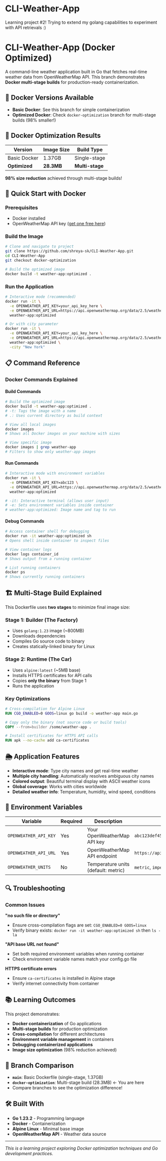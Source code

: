 # CLI-Weather-App
Learning project #2! Trying to extend my golang capabilities to experiment with API retrievals :)
# CLI-Weather-App (Docker Optimized)

A command-line weather application built in Go that fetches real-time weather data from OpenWeatherMap API. This branch demonstrates **Docker multi-stage builds** for production-ready containerization.

## 🐳 Docker Versions Available

- **Basic Docker**: See this branch for simple containerization
- **Optimized Docker**: Check `docker-optimization` branch for multi-stage builds (98% smaller!)

## 🐳 Docker Optimization Results

| Version | Image Size | Build Type |
|---------|------------|------------|
| Basic Docker | 1.37GB | Single-stage |
| **Optimized** | **28.3MB** | **Multi-stage** |

**98% size reduction** achieved through multi-stage builds!

## 🚀 Quick Start with Docker

### Prerequisites
- Docker installed
- OpenWeatherMap API key ([get one free here](https://openweathermap.org/api))

### Build the Image
```bash
# Clone and navigate to project
git clone https://github.com/shreya-sk/CLI-Weather-App.git
cd CLI-Weather-App
git checkout docker-optimization

# Build the optimized image
docker build -t weather-app:optimized .
```

### Run the Application
```bash
# Interactive mode (recommended)
docker run -it \
  -e OPENWEATHER_API_KEY=your_api_key_here \
  -e OPENWEATHER_API_URL=https://api.openweathermap.org/data/2.5/weather \
  weather-app:optimized

# Or with city parameter
docker run -it \
  -e OPENWEATHER_API_KEY=your_api_key_here \
  -e OPENWEATHER_API_URL=https://api.openweathermap.org/data/2.5/weather \
  weather-app:optimized \
  -city "New York"
```

## 📋 Command Reference

### Docker Commands Explained

#### Build Commands
```bash
# Build the optimized image
docker build -t weather-app:optimized .
# -t: Tags the image with a name
# .: Uses current directory as build context

# View all local images
docker images
# Shows all Docker images on your machine with sizes

# View specific image
docker images | grep weather-app
# Filters to show only weather-app images
```

#### Run Commands
```bash
# Interactive mode with environment variables
docker run -it \
  -e OPENWEATHER_API_KEY=abc123 \
  -e OPENWEATHER_API_URL=https://api.openweathermap.org/data/2.5/weather \
  weather-app:optimized

# -it: Interactive terminal (allows user input)
# -e: Sets environment variables inside container
# weather-app:optimized: Image name and tag to run
```

#### Debug Commands
```bash
# Access container shell for debugging
docker run -it weather-app:optimized sh
# Opens shell inside container to inspect files

# View container logs
docker logs container_id
# Shows output from a running container

# List running containers
docker ps
# Shows currently running containers
```

## 🏗️ Multi-Stage Build Explained

This Dockerfile uses **two stages** to minimize final image size:

### Stage 1: Builder (The Factory)
- Uses `golang:1.23` image (~800MB)
- Downloads dependencies
- Compiles Go source code to binary
- Creates statically-linked binary for Linux

### Stage 2: Runtime (The Car)
- Uses `alpine:latest` (~5MB base)
- Installs HTTPS certificates for API calls
- Copies **only the binary** from Stage 1
- Runs the application

### Key Optimizations
```dockerfile
# Cross-compilation for Alpine Linux
RUN CGO_ENABLED=0 GOOS=linux go build -o weather-app main.go

# Copy only the binary (not source code or build tools)
COPY --from=builder /some/weather-app .

# Install certificates for HTTPS API calls
RUN apk --no-cache add ca-certificates
```

## 🌦️ Application Features

- **Interactive mode**: Type city names and get real-time weather
- **Multiple city handling**: Automatically resolves ambiguous city names
- **Colored output**: Beautiful terminal display with ASCII weather icons
- **Global coverage**: Works with cities worldwide
- **Detailed weather info**: Temperature, humidity, wind speed, conditions

## 🔧 Environment Variables

| Variable | Required | Description | Example |
|----------|----------|-------------|---------|
| `OPENWEATHER_API_KEY` | Yes | Your OpenWeatherMap API key | `abc123def456` |
| `OPENWEATHER_API_URL` | Yes | OpenWeatherMap API endpoint | `https://api.openweathermap.org/data/2.5/weather` |
| `OPENWEATHER_UNITS` | No | Temperature units (default: metric) | `metric`, `imperial` |

## 🔍 Troubleshooting

### Common Issues

**"no such file or directory"**
- Ensure cross-compilation flags are set: `CGO_ENABLED=0 GOOS=linux`
- Verify binary exists: `docker run -it weather-app:optimized sh` then `ls -la`

**"API base URL not found"**
- Set both required environment variables when running container
- Check environment variable names match your config.go file

**HTTPS certificate errors**
- Ensure `ca-certificates` is installed in Alpine stage
- Verify internet connectivity from container

## 📚 Learning Outcomes

This project demonstrates:
- **Docker containerization** of Go applications
- **Multi-stage builds** for production optimization
- **Cross-compilation** for different architectures
- **Environment variable management** in containers
- **Debugging containerized applications**
- **Image size optimization** (98% reduction achieved)

## 🔗 Branch Comparison

- **`main`**: Basic Dockerfile (single-stage, 1.37GB)
- **`docker-optimization`**: Multi-stage build (28.3MB) ← You are here
- Compare branches to see the optimization difference!

## 🛠️ Built With

- **Go 1.23.2** - Programming language
- **Docker** - Containerization
- **Alpine Linux** - Minimal base image
- **OpenWeatherMap API** - Weather data source

---

*This is a learning project exploring Docker optimization techniques and Go development practices.*